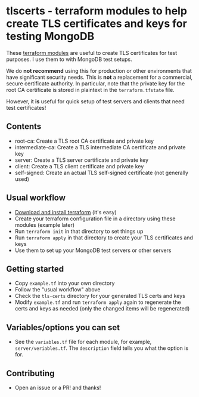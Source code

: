 # tlscerts - terraform modules to help create TLS certificates and keys for testing MongoDB

These [terraform modules](https://www.terraform.io/docs/language/modules/index.html#published-modules) are useful to create TLS certificates for test purposes. I use them to with MongoDB test setups.

We do **not recommend** using this for production or other environments that have significant security needs. This is **not** a replacement for a commercial, secure certificate authority. In particular, note that the private key for the root CA certificate is stored in plaintext in the `terraform.tfstate` file. 

However, it **is** useful for quick setup of test servers and clients that need test certificates!

## Contents

* root-ca: Create a TLS root CA certificate and private key
* intermediate-ca: Create a TLS intermediate CA certificate and private key
* server: Create a TLS server certificate and private key
* client: Create a TLS client certificate and private key
* self-signed: Create an actual TLS self-signed certificate (not generally used)

## Usual workflow

* [Download and install terraform](https://www.terraform.io/downloads.html) (it's easy)
* Create your terraform configuration file in a directory using these modules (example later)
* Run `terraform init` in that directory to set things up
* Run `terraform apply` in that directory to create your TLS certificates and keys
* Use them to set up your MongoDB test servers or other servers

## Getting started

* Copy `example.tf` into your own directory
* Follow the "usual workflow" above
* Check the `tls-certs` directory for your generated TLS certs and keys
* Modify `example.tf` and run `terraform apply` again to regenerate the certs and keys as needed (only the changed items will be regenerated)

## Variables/options you can set

* See the `variables.tf` file for each module, for example, `server/veriables.tf`. The `description` field tells you what the option is for. 

## Contributing

* Open an issue or a PR! and thanks!